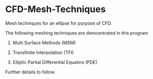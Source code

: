 # CFD-Mesh-Techniques
Mesh techniques for an ellipse for purpose of CFD.

The following meshing techniques are demosntrated in this program

1. Multi Surface Methods (MSM)

2. Transfinite Interpolation (TFI)

3. Elliptic Partial Differential Equatins (PDE)


Further details to follow.
